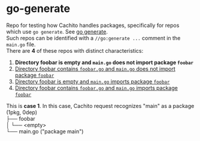 # go-generate

Repo for testing how Cachito handles packages, specifically for repos which use `go generate`. See [go generate](https://go.dev/blog/generate). <br/>
Such repos can be identified with a `//go:generate ...` comment in the `main.go` file. <br/>
There are **4** of these repos with distinct characteristics: <br/>
1. **Directory foobar is empty and `main.go` does not import package `foobar`** <br/>
2. [Directory foobar contains `foobar.go` and `main.go` does not import package `foobar`](https://github.com/cachito-testing/go-generate-generated) <br/>
3. [Directory foobar is empty and `main.go` imports package `foobar`](https://github.com/cachito-testing/go-generate-imported) <br/>
4. [Directory foobar contains `foobar.go` and `main.go` imports package `foobar`](https://github.com/cachito-testing/go-generate-imported-generated) <br/>

This is **case 1**. In this case, Cachito request recognizes "main" as a package (1pkg, 0dep) <br/>
├── foobar <br/>
│   └── \<empty> <br/>
└── main.go ("package main") <br/>
